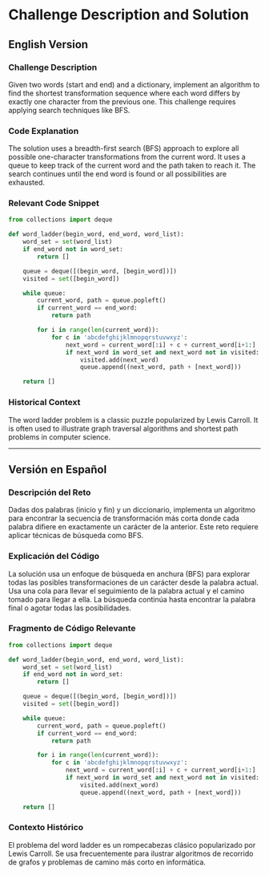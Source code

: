 # Challenge Description and Solution

## English Version

### Challenge Description
Given two words (start and end) and a dictionary, implement an algorithm to find the shortest transformation sequence where each word differs by exactly one character from the previous one. This challenge requires applying search techniques like BFS.

### Code Explanation
The solution uses a breadth-first search (BFS) approach to explore all possible one-character transformations from the current word. It uses a queue to keep track of the current word and the path taken to reach it. The search continues until the end word is found or all possibilities are exhausted.

### Relevant Code Snippet

```python
from collections import deque

def word_ladder(begin_word, end_word, word_list):
    word_set = set(word_list)
    if end_word not in word_set:
        return []

    queue = deque([(begin_word, [begin_word])])
    visited = set([begin_word])

    while queue:
        current_word, path = queue.popleft()
        if current_word == end_word:
            return path

        for i in range(len(current_word)):
            for c in 'abcdefghijklmnopqrstuvwxyz':
                next_word = current_word[:i] + c + current_word[i+1:]
                if next_word in word_set and next_word not in visited:
                    visited.add(next_word)
                    queue.append((next_word, path + [next_word]))

    return []
```

### Historical Context
The word ladder problem is a classic puzzle popularized by Lewis Carroll. It is often used to illustrate graph traversal algorithms and shortest path problems in computer science.

---

## Versión en Español

### Descripción del Reto
Dadas dos palabras (inicio y fin) y un diccionario, implementa un algoritmo para encontrar la secuencia de transformación más corta donde cada palabra difiere en exactamente un carácter de la anterior. Este reto requiere aplicar técnicas de búsqueda como BFS.

### Explicación del Código
La solución usa un enfoque de búsqueda en anchura (BFS) para explorar todas las posibles transformaciones de un carácter desde la palabra actual. Usa una cola para llevar el seguimiento de la palabra actual y el camino tomado para llegar a ella. La búsqueda continúa hasta encontrar la palabra final o agotar todas las posibilidades.

### Fragmento de Código Relevante

```python
from collections import deque

def word_ladder(begin_word, end_word, word_list):
    word_set = set(word_list)
    if end_word not in word_set:
        return []

    queue = deque([(begin_word, [begin_word])])
    visited = set([begin_word])

    while queue:
        current_word, path = queue.popleft()
        if current_word == end_word:
            return path

        for i in range(len(current_word)):
            for c in 'abcdefghijklmnopqrstuvwxyz':
                next_word = current_word[:i] + c + current_word[i+1:]
                if next_word in word_set and next_word not in visited:
                    visited.add(next_word)
                    queue.append((next_word, path + [next_word]))

    return []
```

### Contexto Histórico
El problema del word ladder es un rompecabezas clásico popularizado por Lewis Carroll. Se usa frecuentemente para ilustrar algoritmos de recorrido de grafos y problemas de camino más corto en informática.
